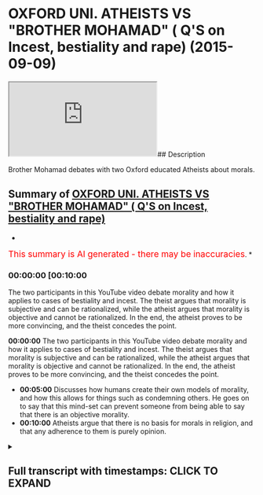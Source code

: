 # OXFORD UNI. ATHEISTS VS "BROTHER MOHAMAD" ( Q'S on Incest, bestiality and rape) (2015-09-09)

<iframe loading='lazy' src='https://www.youtube.com/embed/7cp4IKRrDK8'></iframe>## Description

Brother Mohamad debates with two Oxford educated Atheists about morals.

## Summary of [OXFORD UNI. ATHEISTS VS "BROTHER MOHAMAD" ( Q'S on Incest, bestiality and rape)](https://www.youtube.com/watch?v=7cp4IKRrDK8)

*

<span style="color:red; font-size:125%">This summary is AI generated - there may be inaccuracies</span>. \*

### <a onclick="modifyYTiframeseektime('600')">00:00:00 \[00:10:00</a>

The two participants in this YouTube video debate morality and how it applies to cases of bestiality and incest. The theist argues that morality is subjective and can be rationalized, while the atheist argues that morality is objective and cannot be rationalized. In the end, the atheist proves to be more convincing, and the theist concedes the point.

**<a onclick="modifyYTiframeseektime('0')">00:00:00</a>** The two participants in this YouTube video debate morality and how it applies to cases of bestiality and incest. The theist argues that morality is subjective and can be rationalized, while the atheist argues that morality is objective and cannot be rationalized. In the end, the atheist proves to be more convincing, and the theist concedes the point.

*   **<a onclick="modifyYTiframeseektime('300')">00:05:00</a>** Discusses how humans create their own models of morality, and how this allows for things such as condemning others. He goes on to say that this mind-set can prevent someone from being able to say that there is an objective morality.
*   **<a onclick="modifyYTiframeseektime('600')">00:10:00</a>** Atheists argue that there is no basis for morals in religion, and that any adherence to them is purely opinion.

<details><summary><h2>Full transcript with timestamps: CLICK TO EXPAND</h2></summary>

<a onclick="modifyYTiframeseektime('7)')">0:00:07 absolute loyalty cannot set to exist</a> <a onclick="modifyYTiframeseektime('11)')">0:00:11 unless one believes in an all-knowing</a> <a onclick="modifyYTiframeseektime('13)')">0:00:13 entity that dictates such truth that is</a> <a onclick="modifyYTiframeseektime('18)')">0:00:18 because there is no social equivalent to</a> <a onclick="modifyYTiframeseektime('20)')">0:00:20 sale the scientific method so you can't</a> <a onclick="modifyYTiframeseektime('23)')">0:00:23 for example put morals under the</a> <a onclick="modifyYTiframeseektime('25)')">0:00:25 microscope</a> <a onclick="modifyYTiframeseektime('26)')">0:00:26 while ahora the suspect the two also</a> <a onclick="modifyYTiframeseektime('29)')">0:00:29 educated in hated Michael who is</a> <a onclick="modifyYTiframeseektime('33)')">0:00:33 studying Arabic and Islamic studies at</a> <a onclick="modifyYTiframeseektime('37)')">0:00:37 Oxford University is going to Jordan</a> <a onclick="modifyYTiframeseektime('39)')">0:00:39 today or tomorrow it's after Saturday</a> <a onclick="modifyYTiframeseektime('42)')">0:00:42 and so he's going to immerse himself in</a> <a onclick="modifyYTiframeseektime('44)')">0:00:44 an arabic-speaking country he's an</a> <a onclick="modifyYTiframeseektime('46)')">0:00:46 atheist I'm a theist I believe in God he</a> <a onclick="modifyYTiframeseektime('48)')">0:00:48 doesn't believe in God in this</a> <a onclick="modifyYTiframeseektime('49)')">0:00:49 discussion we're gonna try and see which</a> <a onclick="modifyYTiframeseektime('51)')">0:00:51 one makes more sense we're trying fish</a> <a onclick="modifyYTiframeseektime('53)')">0:00:53 out of these arguments and so the first</a> <a onclick="modifyYTiframeseektime('55)')">0:00:55 thing I will ask you if you say yeah</a> <a onclick="modifyYTiframeseektime('61)')">0:01:01 ultimate truth actually as I say no it's</a> <a onclick="modifyYTiframeseektime('66)')">0:01:06 not I can't say that not true and I like</a> <a onclick="modifyYTiframeseektime('70)')">0:01:10 how you set me up there but again I hope</a> <a onclick="modifyYTiframeseektime('74)')">0:01:14 I prove to you the view but generally</a> <a onclick="modifyYTiframeseektime('77)')">0:01:17 I've come up with is my freedom to say</a> <a onclick="modifyYTiframeseektime('78)')">0:01:18 broadly across the spectrum you consent</a> <a onclick="modifyYTiframeseektime('80)')">0:01:20 is implementable really important I'm</a> <a onclick="modifyYTiframeseektime('84)')">0:01:24 just because what you're saying is a bit</a> <a onclick="modifyYTiframeseektime('86)')">0:01:26 of attempt intended to play and I want</a> <a onclick="modifyYTiframeseektime('87)')">0:01:27 to come back to the core so you're</a> <a onclick="modifyYTiframeseektime('90)')">0:01:30 saying that because I listened to you</a> <a onclick="modifyYTiframeseektime('92)')">0:01:32 carefully I don't want to lose this</a> <a onclick="modifyYTiframeseektime('93)')">0:01:33 point you said that something is</a> <a onclick="modifyYTiframeseektime('94)')">0:01:34 rationalizing oh you can rationalize it</a> <a onclick="modifyYTiframeseektime('96)')">0:01:36 and it's prescriptive and then you can</a> <a onclick="modifyYTiframeseektime('99)')">0:01:39 move forward with that as a subjective</a> <a onclick="modifyYTiframeseektime('100)')">0:01:40 rerunning you said back as a strong</a> <a onclick="modifyYTiframeseektime('103)')">0:01:43 subjective perception as a strong</a> <a onclick="modifyYTiframeseektime('104)')">0:01:44 subjective you've just described</a> <a onclick="modifyYTiframeseektime('106)')">0:01:46 narcissism</a> <a onclick="modifyYTiframeseektime('109)')">0:01:49 scribed not season it is rationalize</a> <a onclick="modifyYTiframeseektime('113)')">0:01:53 abou in the mind of Marcy's and is</a> <a onclick="modifyYTiframeseektime('115)')">0:01:55 prescriptive against the Jews so is it</a> <a onclick="modifyYTiframeseektime('118)')">0:01:58 okay for Hitler to do what he did</a> <a onclick="modifyYTiframeseektime('120)')">0:02:00 well that's what we have competing ideas</a> <a onclick="modifyYTiframeseektime('123)')">0:02:03 about morality but it's okay I would say</a> <a onclick="modifyYTiframeseektime('130)')">0:02:10 no but why not well because I have a</a> <a onclick="modifyYTiframeseektime('133)')">0:02:13 different I believe I have more</a> <a onclick="modifyYTiframeseektime('134)')">0:02:14 convincing idea when Rama to come so</a> <a onclick="modifyYTiframeseektime('137)')">0:02:17 subjective morality versus subjective</a> <a onclick="modifyYTiframeseektime('138)')">0:02:18 mind but both of them are crushing the</a> <a onclick="modifyYTiframeseektime('140)')">0:02:20 lies that were both from prescriptive I</a> <a onclick="modifyYTiframeseektime('141)')">0:02:21 would say none of it - one is</a> <a onclick="modifyYTiframeseektime('143)')">0:02:23 International high school</a> <a onclick="modifyYTiframeseektime('144)')">0:02:24 why not because they despise the minds</a> <a onclick="modifyYTiframeseektime('146)')">0:02:26 they well regard that they want keeping</a> <a onclick="modifyYTiframeseektime('149)')">0:02:29 in regard people's autonomy and so I</a> <a onclick="modifyYTiframeseektime('151)')">0:02:31 have to keep it does that have certain</a> <a onclick="modifyYTiframeseektime('152)')">0:02:32 so that ask me that's my own but no but</a> <a onclick="modifyYTiframeseektime('154)')">0:02:34 you've said that you have to keep you</a> <a onclick="modifyYTiframeseektime('155)')">0:02:35 just put something in there you</a> <a onclick="modifyYTiframeseektime('156)')">0:02:36 superimpose that liberal principle is</a> <a onclick="modifyYTiframeseektime('158)')">0:02:38 that has to keep himself into</a> <a onclick="modifyYTiframeseektime('160)')">0:02:40 considerations people people autonomy</a> <a onclick="modifyYTiframeseektime('162)')">0:02:42 and yeah yeah this is the harm principle</a> <a onclick="modifyYTiframeseektime('163)')">0:02:43 Jase mill right and on liberty has wrote</a> <a onclick="modifyYTiframeseektime('166)')">0:02:46 a book and he said you know so long as</a> <a onclick="modifyYTiframeseektime('167)')">0:02:47 you're not harming anyone else do what</a> <a onclick="modifyYTiframeseektime('169)')">0:02:49 you wanna do I mean in a nutshell really</a> <a onclick="modifyYTiframeseektime('171)')">0:02:51 this this for the camera but middle</a> <a onclick="modifyYTiframeseektime('174)')">0:02:54 isn't of the same sort of in this</a> <a onclick="modifyYTiframeseektime('176)')">0:02:56 particular I mean you've caught the hum</a> <a onclick="modifyYTiframeseektime('178)')">0:02:58 principle so what I'm saying to you know</a> <a onclick="modifyYTiframeseektime('179)')">0:02:59 they're completely different I mean if</a> <a onclick="modifyYTiframeseektime('181)')">0:03:01 I'm saying this is completely against</a> <a onclick="modifyYTiframeseektime('183)')">0:03:03 Kansas idea</a> <a onclick="modifyYTiframeseektime('186)')">0:03:06 okay actually it's not completely</a> <a onclick="modifyYTiframeseektime('189)')">0:03:09 against it but that's another because</a> <a onclick="modifyYTiframeseektime('190)')">0:03:10 you know so if you were to say for</a> <a onclick="modifyYTiframeseektime('192)')">0:03:12 example the greatest benefit in a gang</a> <a onclick="modifyYTiframeseektime('196)')">0:03:16 rape from by the gang rapers overwhelms</a> <a onclick="modifyYTiframeseektime('199)')">0:03:19 out the person victim personal economy</a> <a onclick="modifyYTiframeseektime('203)')">0:03:23 which is a liberal principle it's a</a> <a onclick="modifyYTiframeseektime('205)')">0:03:25 liberal principle you get that one okay</a> <a onclick="modifyYTiframeseektime('207)')">0:03:27 so how can you put your subjective</a> <a onclick="modifyYTiframeseektime('209)')">0:03:29 liberal principle onto in there as if a</a> <a onclick="modifyYTiframeseektime('211)')">0:03:31 subjective reality I'm not saying as</a> <a onclick="modifyYTiframeseektime('214)')">0:03:34 injected I'm just saying it's some</a> <a onclick="modifyYTiframeseektime('215)')">0:03:35 compelling to the point I can say the</a> <a onclick="modifyYTiframeseektime('219)')">0:03:39 same thing about it's like but a</a> <a onclick="modifyYTiframeseektime('222)')">0:03:42 dissolute and you convince people with</a> <a onclick="modifyYTiframeseektime('224)')">0:03:44 that no but I can say the same thing</a> <a onclick="modifyYTiframeseektime('225)')">0:03:45 about Judaism and Hinduism an indica set</a> <a onclick="modifyYTiframeseektime('227)')">0:03:47 when the point is it's all subject and</a> <a onclick="modifyYTiframeseektime('229)')">0:03:49 we can you see how life become so hard</a> <a onclick="modifyYTiframeseektime('231)')">0:03:51 yeah to it can you see how it is this is</a> <a onclick="modifyYTiframeseektime('233)')">0:03:53 why one of his colleagues also</a> <a onclick="modifyYTiframeseektime('234)')">0:03:54 University Michael is more to do with</a> <a onclick="modifyYTiframeseektime('237)')">0:03:57 social sciences of his buddies for</a> <a onclick="modifyYTiframeseektime('239)')">0:03:59 Islamic studies and studying physics at</a> <a onclick="modifyYTiframeseektime('245)')">0:04:05 Oxford so it's a bit more the twist the</a> <a onclick="modifyYTiframeseektime('247)')">0:04:07 scientific edge to it</a> <a onclick="modifyYTiframeseektime('249)')">0:04:09 he's also an atheist we're gonna go</a> <a onclick="modifyYTiframeseektime('251)')">0:04:11 through some of the arguments for and</a> <a onclick="modifyYTiframeseektime('253)')">0:04:13 against a deity so would you say is a</a> <a onclick="modifyYTiframeseektime('256)')">0:04:16 post modernist think it's back yeah this</a> <a onclick="modifyYTiframeseektime('257)')">0:04:17 bestiality and man haven't sessions for</a> <a onclick="modifyYTiframeseektime('259)')">0:04:19 some new land horse or donkey</a> <a onclick="modifyYTiframeseektime('263)')">0:04:23 okay did you say that it's wrong</a> <a onclick="modifyYTiframeseektime('265)')">0:04:25 ultimately by altering the action you're</a> <a onclick="modifyYTiframeseektime('269)')">0:04:29 asking me objectively yeah objectively</a> <a onclick="modifyYTiframeseektime('271)')">0:04:31 no that's the reasoning for that is that</a> <a onclick="modifyYTiframeseektime('276)')">0:04:36 it's not for me when you take me</a> <a onclick="modifyYTiframeseektime('280)')">0:04:40 objective you mean effectively</a> <a onclick="modifyYTiframeseektime('281)')">0:04:41 definitely done it's externally verses</a> <a onclick="modifyYTiframeseektime('284)')">0:04:44 written in the code of the perspective</a> <a onclick="modifyYTiframeseektime('286)')">0:04:46 saying about well I'm saying it's not</a> <a onclick="modifyYTiframeseektime('289)')">0:04:49 it's unchangeable something else is</a> <a onclick="modifyYTiframeseektime('290)')">0:04:50 definitely a true statement</a> <a onclick="modifyYTiframeseektime('292)')">0:04:52 it's a next one it's and it would still</a> <a onclick="modifyYTiframeseektime('294)')">0:04:54 be a true saying even if there was no</a> <a onclick="modifyYTiframeseektime('295)')">0:04:55 community yeah but it's a true statement</a> <a onclick="modifyYTiframeseektime('301)')">0:05:01 I say it's a true statement to say that</a> <a onclick="modifyYTiframeseektime('302)')">0:05:02 this report about animal is the wrong</a> <a onclick="modifyYTiframeseektime('306)')">0:05:06 thickness would you say buzzer Oh degree</a> <a onclick="modifyYTiframeseektime('307)')">0:05:07 that is a wrong thing but not the same</a> <a onclick="modifyYTiframeseektime('310)')">0:05:10 reasoning and grinding gee well you</a> <a onclick="modifyYTiframeseektime('312)')">0:05:12 can't hire a Zappos problem mate here's</a> <a onclick="modifyYTiframeseektime('314)')">0:05:14 the hitting just because I'm opposed to</a> <a onclick="modifyYTiframeseektime('316)')">0:05:16 - in the sense that I do not believe</a> <a onclick="modifyYTiframeseektime('319)')">0:05:19 there's an absolute truth no absolute</a> <a onclick="modifyYTiframeseektime('322)')">0:05:22 truth about - Jack well I mean it's like</a> <a onclick="modifyYTiframeseektime('325)')">0:05:25 it just because I can't I can call I can</a> <a onclick="modifyYTiframeseektime('328)')">0:05:28 so allow a lot of things because the</a> <a onclick="modifyYTiframeseektime('329)')">0:05:29 reason is so they're pinyin and fluffy</a> <a onclick="modifyYTiframeseektime('330)')">0:05:30 no no it doesn't mean nothing</a> <a onclick="modifyYTiframeseektime('332)')">0:05:32 what does it mean it just means that I</a> <a onclick="modifyYTiframeseektime('334)')">0:05:34 can't say it's hundred percent tricky</a> <a onclick="modifyYTiframeseektime('336)')">0:05:36 and more likely when you're saying carbs</a> <a onclick="modifyYTiframeseektime('337)')">0:05:37 that let me just see if I were right so</a> <a onclick="modifyYTiframeseektime('338)')">0:05:38 you're saying in common sense this one</a> <a onclick="modifyYTiframeseektime('340)')">0:05:40 because your post oneness but you can</a> <a onclick="modifyYTiframeseektime('342)')">0:05:42 say all the balance probably my opinion</a> <a onclick="modifyYTiframeseektime('343)')">0:05:43 this one no well it's been more than</a> <a onclick="modifyYTiframeseektime('348)')">0:05:48 that so as a place more than 70 I had</a> <a onclick="modifyYTiframeseektime('351)')">0:05:51 the idea that the one thing that to fill</a> <a onclick="modifyYTiframeseektime('355)')">0:05:55 this world obviously I can't necessarily</a> <a onclick="modifyYTiframeseektime('357)')">0:05:57 guarantee I'm even in okay that's a very</a> <a onclick="modifyYTiframeseektime('360)')">0:06:00 horrible thing for me if you're denying</a> <a onclick="modifyYTiframeseektime('364)')">0:06:04 that then it's a huge amount make</a> <a onclick="modifyYTiframeseektime('367)')">0:06:07 you should ask at being an entity is</a> <a onclick="modifyYTiframeseektime('370)')">0:06:10 all-knowing then you can't have ultimate</a> <a onclick="modifyYTiframeseektime('373)')">0:06:13 truths it's as simple as that and going</a> <a onclick="modifyYTiframeseektime('375)')">0:06:15 back to this moral question about you</a> <a onclick="modifyYTiframeseektime('379)')">0:06:19 know I got into Sanjay yeah no question</a> <a onclick="modifyYTiframeseektime('382)')">0:06:22 I have you answer responder there how I</a> <a onclick="modifyYTiframeseektime('384)')">0:06:24 can just habit slice it how precise it I</a> <a onclick="modifyYTiframeseektime('386)')">0:06:26 said I said she did I say to hit that</a> <a onclick="modifyYTiframeseektime('388)')">0:06:28 did what he did it was in his moral</a> <a onclick="modifyYTiframeseektime('390)')">0:06:30 intro or his belief yeah dictator sir to</a> <a onclick="modifyYTiframeseektime('393)')">0:06:33 the people that you know he you know he</a> <a onclick="modifyYTiframeseektime('396)')">0:06:36 wanted to kill the Jews he wanted to</a> <a onclick="modifyYTiframeseektime('397)')">0:06:37 make himself he wanted to be completely</a> <a onclick="modifyYTiframeseektime('400)')">0:06:40 you know the Aryan race in the face</a> <a onclick="modifyYTiframeseektime('402)')">0:06:42 dominant in Germany etc etc and he</a> <a onclick="modifyYTiframeseektime('405)')">0:06:45 wanted to do to be exterminated</a> <a onclick="modifyYTiframeseektime('414)')">0:06:54 okay so you do that not probably to what</a> <a onclick="modifyYTiframeseektime('418)')">0:06:58 you probably want you to say hundreds in</a> <a onclick="modifyYTiframeseektime('420)')">0:07:00 and I'm gonna give you and for the</a> <a onclick="modifyYTiframeseektime('423)')">0:07:03 future I do think it is one can find</a> <a onclick="modifyYTiframeseektime('424)')">0:07:04 that I don't mean I can say objectively</a> <a onclick="modifyYTiframeseektime('426)')">0:07:06 but so high as in like to unimaginable</a> <a onclick="modifyYTiframeseektime('430)')">0:07:10 higher than the point you need that's</a> <a onclick="modifyYTiframeseektime('432)')">0:07:12 Mickey okay I probably let me let me</a> <a onclick="modifyYTiframeseektime('435)')">0:07:15 explain let me speak to this because</a> <a onclick="modifyYTiframeseektime('437)')">0:07:17 that was that was it perfectly I mean</a> <a onclick="modifyYTiframeseektime('440)')">0:07:20 I'm just</a> <a onclick="modifyYTiframeseektime('440)')">0:07:20 for me it's so openly one because the</a> <a onclick="modifyYTiframeseektime('443)')">0:07:23 need reason my basis working to for them</a> <a onclick="modifyYTiframeseektime('445)')">0:07:25 so yeah the first thing is that you have</a> <a onclick="modifyYTiframeseektime('448)')">0:07:28 to observe the universe around you I</a> <a onclick="modifyYTiframeseektime('451)')">0:07:31 need to go through this or else you</a> <a onclick="modifyYTiframeseektime('453)')">0:07:33 won't make sense</a> <a onclick="modifyYTiframeseektime('454)')">0:07:34 occasionally I'm sorry I'll try and get</a> <a onclick="modifyYTiframeseektime('456)')">0:07:36 through as possible so that everything</a> <a onclick="modifyYTiframeseektime('459)')">0:07:39 comes from senses and for me everything</a> <a onclick="modifyYTiframeseektime('462)')">0:07:42 come from our set up so Dean like I</a> <a onclick="modifyYTiframeseektime('464)')">0:07:44 experience everything comes from it</a> <a onclick="modifyYTiframeseektime('466)')">0:07:46 everything introduced in which I'm</a> <a onclick="modifyYTiframeseektime('467)')">0:07:47 experience with my senses</a> <a onclick="modifyYTiframeseektime('469)')">0:07:49 so he was someone with that without all</a> <a onclick="modifyYTiframeseektime('470)')">0:07:50 five senses and they've got a brain so</a> <a onclick="modifyYTiframeseektime('475)')">0:07:55 experience experiences only don't exist</a> <a onclick="modifyYTiframeseektime('478)')">0:07:58 it's not they do exist our way we gain</a> <a onclick="modifyYTiframeseektime('480)')">0:08:00 experiences and you can get experience</a> <a onclick="modifyYTiframeseektime('483)')">0:08:03 without senses if someone doesn't have</a> <a onclick="modifyYTiframeseektime('486)')">0:08:06 all five senses even beat them have the</a> <a onclick="modifyYTiframeseektime('488)')">0:08:08 ability smells yeah yeah you can still</a> <a onclick="modifyYTiframeseektime('491)')">0:08:11 you can still much they can think that</a> <a onclick="modifyYTiframeseektime('493)')">0:08:13 they don't know anything about their</a> <a onclick="modifyYTiframeseektime('494)')">0:08:14 windows so everything comes from our</a> <a onclick="modifyYTiframeseektime('505)')">0:08:25 experience and when I think about that I</a> <a onclick="modifyYTiframeseektime('508)')">0:08:28 mean everything including me I can't as</a> <a onclick="modifyYTiframeseektime('513)')">0:08:33 a result not leaving any objective</a> <a onclick="modifyYTiframeseektime('515)')">0:08:35 morality yeah</a> <a onclick="modifyYTiframeseektime('516)')">0:08:36 I cannot condemn anything for someone</a> <a onclick="modifyYTiframeseektime('518)')">0:08:38 does one there okay what I mean by that</a> <a onclick="modifyYTiframeseektime('521)')">0:08:41 you could probably think of something</a> <a onclick="modifyYTiframeseektime('522)')">0:08:42 you condemn me that is very if there's</a> <a onclick="modifyYTiframeseektime('525)')">0:08:45 no there's nothing like nothing if the</a> <a onclick="modifyYTiframeseektime('527)')">0:08:47 brain one person in the university</a> <a onclick="modifyYTiframeseektime('529)')">0:08:49 there's only one person you hang on I'll</a> <a onclick="modifyYTiframeseektime('531)')">0:08:51 explain how I can't go there's only one</a> <a onclick="modifyYTiframeseektime('533)')">0:08:53 person who knew this for me</a> <a onclick="modifyYTiframeseektime('535)')">0:08:55 that person cannot do anything and that</a> <a onclick="modifyYTiframeseektime('538)')">0:08:58 has great ties to Liberty libertarian</a> <a onclick="modifyYTiframeseektime('541)')">0:09:01 views comedy I did but the material</a> <a onclick="modifyYTiframeseektime('543)')">0:09:03 views is subjective they up and that's</a> <a onclick="modifyYTiframeseektime('545)')">0:09:05 likely to prescribe to seduce is that's</a> <a onclick="modifyYTiframeseektime('547)')">0:09:07 no point of me not believing inject yes</a> <a onclick="modifyYTiframeseektime('549)')">0:09:09 you're imposing down I mean you're</a> <a onclick="modifyYTiframeseektime('551)')">0:09:11 saying this is this is what Michael look</a> <a onclick="modifyYTiframeseektime('553)')">0:09:13 by the way it's just this is so it's</a> <a onclick="modifyYTiframeseektime('554)')">0:09:14 very interesting because it's just it</a> <a onclick="modifyYTiframeseektime('556)')">0:09:16 shows you the mind of to be honest with</a> <a onclick="modifyYTiframeseektime('558)')">0:09:18 you socially constructed 21st century</a> <a onclick="modifyYTiframeseektime('560)')">0:09:20 men whenever we talk to them about</a> <a onclick="modifyYTiframeseektime('562)')">0:09:22 morals they always refer back to the</a> <a onclick="modifyYTiframeseektime('564)')">0:09:24 Enlightenment all right</a> <a onclick="modifyYTiframeseektime('565)')">0:09:25 Liberty a little television but what I'm</a> <a onclick="modifyYTiframeseektime('567)')">0:09:27 talking about that we're talking about a</a> <a onclick="modifyYTiframeseektime('568)')">0:09:28 world where models are completely</a> <a onclick="modifyYTiframeseektime('570)')">0:09:30 subjective where human beings can make</a> <a onclick="modifyYTiframeseektime('572)')">0:09:32 their own models and their own purpose</a> <a onclick="modifyYTiframeseektime('574)')">0:09:34 and I can say even as you know as</a> <a onclick="modifyYTiframeseektime('577)')">0:09:37 Richard Dawkins himself said so my</a> <a onclick="modifyYTiframeseektime('590)')">0:09:50 question is having this kind of mind</a> <a onclick="modifyYTiframeseektime('593)')">0:09:53 friend will stop you from being able to</a> <a onclick="modifyYTiframeseektime('595)')">0:09:55 say that and you haven't said it yet but</a> <a onclick="modifyYTiframeseektime('596)')">0:09:56 this is what we do</a> <a onclick="modifyYTiframeseektime('599)')">0:09:59 you couldn't even say for example about</a> <a onclick="modifyYTiframeseektime('601)')">0:10:01 you know killing a child or raping a</a> <a onclick="modifyYTiframeseektime('603)')">0:10:03 child the babies</a> <a onclick="modifyYTiframeseektime('604)')">0:10:04 kind of the same you know could you say</a> <a onclick="modifyYTiframeseektime('606)')">0:10:06 that five hundred percent yeah no no no</a> <a onclick="modifyYTiframeseektime('611)')">0:10:11 no it's close to a hundred senators</a> <a onclick="modifyYTiframeseektime('613)')">0:10:13 assuming of course or there with Ryan</a> <a onclick="modifyYTiframeseektime('616)')">0:10:16 and Michael</a> <a onclick="modifyYTiframeseektime('617)')">0:10:17 whenever I sort of put them in a</a> <a onclick="modifyYTiframeseektime('618)')">0:10:18 scenario they referred to Enlightenment</a> <a onclick="modifyYTiframeseektime('621)')">0:10:21 ideas like liberalism</a> <a onclick="modifyYTiframeseektime('623)')">0:10:23 in himself autonomy etc the problem was</a> <a onclick="modifyYTiframeseektime('627)')">0:10:27 that is that liberalism like any of the</a> <a onclick="modifyYTiframeseektime('629)')">0:10:29 human ideologies is actually unprovable</a> <a onclick="modifyYTiframeseektime('631)')">0:10:31 objectively from an atheistic</a> <a onclick="modifyYTiframeseektime('634)')">0:10:34 perspective which macrosse1 expected a</a> <a onclick="modifyYTiframeseektime('636)')">0:10:36 bearing that in mind an atheist can't</a> <a onclick="modifyYTiframeseektime('639)')">0:10:39 actually disprove any model</a> <a onclick="modifyYTiframeseektime('642)')">0:10:42 to be objectively incorrect I want 80s</a> <a onclick="modifyYTiframeseektime('646)')">0:10:46 to really pay attention to that point</a> <a onclick="modifyYTiframeseektime('648)')">0:10:48 especially as it relates for example to</a> <a onclick="modifyYTiframeseektime('650)')">0:10:50 criticizing religious people Muslims</a> <a onclick="modifyYTiframeseektime('653)')">0:10:53 were tough it was the moon to put our</a> <a onclick="modifyYTiframeseektime('654)')">0:10:54 head start or was a man but growing a</a> <a onclick="modifyYTiframeseektime('656)')">0:10:56 bit they have no basis really to say</a> <a onclick="modifyYTiframeseektime('659)')">0:10:59 that this is utterly wrong or absolutely</a> <a onclick="modifyYTiframeseektime('661)')">0:11:01 wrong it would have no basis to do that</a> <a onclick="modifyYTiframeseektime('664)')">0:11:04 in fact look I challenge any</a> <a onclick="modifyYTiframeseektime('667)')">0:11:07 faithfulness to pick up on any of the</a> <a onclick="modifyYTiframeseektime('670)')">0:11:10 morals of Islam or any of the other</a> <a onclick="modifyYTiframeseektime('672)')">0:11:12 religions in fact and say that this is</a> <a onclick="modifyYTiframeseektime('675)')">0:11:15 absolutely wrong you can't disprove</a> <a onclick="modifyYTiframeseektime('678)')">0:11:18 religion like that no matter how much</a> <a onclick="modifyYTiframeseektime('680)')">0:11:20 you say this is bad because it's morally</a> <a onclick="modifyYTiframeseektime('683)')">0:11:23 unacceptable that's only gonna be your</a> <a onclick="modifyYTiframeseektime('685)')">0:11:25 opinion now having said that we are very</a> <a onclick="modifyYTiframeseektime('689)')">0:11:29 moral creatures and I want you to really</a> <a onclick="modifyYTiframeseektime('691)')">0:11:31 think about it psychologically and</a> <a onclick="modifyYTiframeseektime('692)')">0:11:32 physiologically we're moral creatures</a> <a onclick="modifyYTiframeseektime('695)')">0:11:35 emotionally we're moral where did those</a> <a onclick="modifyYTiframeseektime('697)')">0:11:37 morals come from how comes</a> <a onclick="modifyYTiframeseektime('700)')">0:11:40 such Moors are so deeply rooted within</a> <a onclick="modifyYTiframeseektime('703)')">0:11:43 us</a>

</details>
